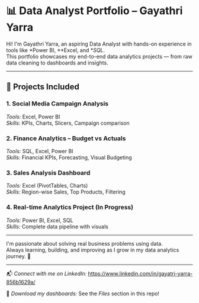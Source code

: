 # 📊 Data Analyst Portfolio – Gayathri Yarra

Hi! I'm Gayathri Yarra, an aspiring Data Analyst with hands-on experience in tools like *Power BI, **Excel, and **SQL*.  
This portfolio showcases my end-to-end data analytics projects — from raw data cleaning to dashboards and insights.

---

## 📁 Projects Included

### 1. Social Media Campaign Analysis  
*Tools:* Excel, Power BI  
*Skills:* KPIs, Charts, Slicers, Campaign comparison

### 2. Finance Analytics – Budget vs Actuals  
*Tools:* SQL, Excel, Power BI  
*Skills:* Financial KPIs, Forecasting, Visual Budgeting

### 3. Sales Analysis Dashboard  
*Tools:* Excel (PivotTables, Charts)  
*Skills:* Region-wise Sales, Top Products, Filtering

### 4. Real-time Analytics Project (In Progress)  
*Tools:* Power BI, Excel, SQL  
*Skills:* Complete data pipeline with visuals

---

I'm passionate about solving real business problems using data.  
Always learning, building, and improving as I grow in my data analytics journey. 🚀

---

📬 *Connect with me on LinkedIn:* https://www.linkedin.com/in/gayatri-yarra-856b1629a/

📂 *Download my dashboards:* See the *Files* section in this repo!
